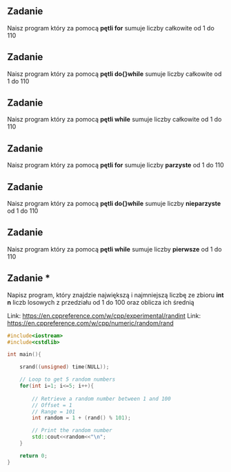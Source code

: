## Zadanie
Naisz program który za pomocą **pętli for** sumuje liczby całkowite od 1 do 110

## Zadanie
Naisz program który za pomocą **pętli do{}while** sumuje liczby całkowite od 1 do 110

## Zadanie
Naisz program który za pomocą **pętli while** sumuje liczby całkowite od 1 do 110

## Zadanie
Naisz program który za pomocą **pętli for** sumuje liczby **parzyste** od 1 do 110

## Zadanie
Naisz program który za pomocą **pętli do{}while** sumuje liczby **nieparzyste** od 1 do 110

## Zadanie
Naisz program który za pomocą **pętli while** sumuje liczby **pierwsze** od 1 do 110

## Zadanie *
Napisz program, który znajdzie największą i najmniejszą liczbę ze zbioru **int n** liczb losowych z przedziału od 1 do 100 oraz oblicza ich średnią

Link: https://en.cppreference.com/w/cpp/experimental/randint
Link: https://en.cppreference.com/w/cpp/numeric/random/rand

```cpp
#include<iostream>
#include<cstdlib>

int main(){

	srand((unsigned) time(NULL));

	// Loop to get 5 random numbers
	for(int i=1; i<=5; i++){
		
		// Retrieve a random number between 1 and 100
		// Offset = 1
		// Range = 101
		int random = 1 + (rand() % 101);

		// Print the random number
		std::cout<<random<<"\n";
	}

	return 0;
}
```
